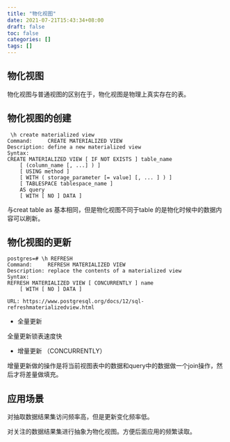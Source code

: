 ```yaml
---
title: "物化视图"
date: 2021-07-21T15:43:34+08:00
draft: false
toc: false
categories: []
tags: []
---
```


## 物化视图

物化视图与普通视图的区别在于，物化视图是物理上真实存在的表。

## 物化视图的创建

```
 \h create materialized view 
Command:     CREATE MATERIALIZED VIEW
Description: define a new materialized view
Syntax:
CREATE MATERIALIZED VIEW [ IF NOT EXISTS ] table_name
    [ (column_name [, ...] ) ]
    [ USING method ]
    [ WITH ( storage_parameter [= value] [, ... ] ) ]
    [ TABLESPACE tablespace_name ]
    AS query
    [ WITH [ NO ] DATA ]
```

与creat table as 基本相同，但是物化视图不同于table 的是物化时候中的数据内容可以刷新。

## 物化视图的更新

```
postgres=# \h REFRESH 
Command:     REFRESH MATERIALIZED VIEW
Description: replace the contents of a materialized view
Syntax:
REFRESH MATERIALIZED VIEW [ CONCURRENTLY ] name
    [ WITH [ NO ] DATA ]

URL: https://www.postgresql.org/docs/12/sql-refreshmaterializedview.html
```

- 全量更新

全量更新锁表速度快

- 增量更新 （CONCURRENTLY）

增量更新做的操作是将当前视图表中的数据和query中的数据做一个join操作，然后才将差量做填充。

## 应用场景

对抽取数据结果集访问频率高，但是更新变化频率低。

对关注的数据结果集进行抽象为物化视图。方便后面应用的频繁读取。
